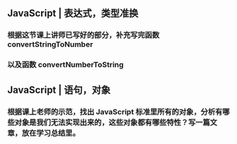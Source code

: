 ## JavaScript | 表达式，类型准换

### 根据这节课上讲师已写好的部分，补充写完函数 convertStringToNumber



### 以及函数 convertNumberToString



## JavaScript | 语句，对象

### 根据课上老师的示范，找出 JavaScript 标准里所有的对象，分析有哪些对象是我们无法实现出来的，这些对象都有哪些特性？写一篇文章，放在学习总结里。

